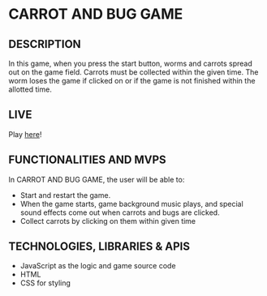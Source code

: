 
# CARROT AND BUG GAME

## DESCRIPTION
In this game, when you press the start button, worms and carrots spread out on the game field. 
Carrots must be collected within the given time. 
The worm loses the game if clicked on or if the game is not finished within the allotted time.

## LIVE
Play [here](https://kkj2010.github.io/carrotandbug/)!


## FUNCTIONALITIES AND MVPS 
In CARROT AND BUG GAME, the user will be able to:
* Start and restart the game.
* When the game starts, game background music plays, and special sound effects come out when carrots and bugs are clicked.
* Collect carrots by clicking on them within given time


## TECHNOLOGIES, LIBRARIES & APIS
* JavaScript as the logic and game source code
* HTML 
* CSS for styling


